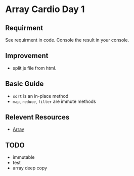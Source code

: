 # Array Cardio Day 1

## Requirment
See requirment in code. Console the result in your console.

## Improvement
- split js file from html.

## Basic Guide
- `sort` is an in-place method
- `map`, `reduce`, `filter` are immute methods

## Relevent Resources
- [Array](https://developer.mozilla.org/en-US/docs/Web/JavaScript/Reference/Global_Objects/Array)

## TODO
- immutable
- test
- array deep copy
